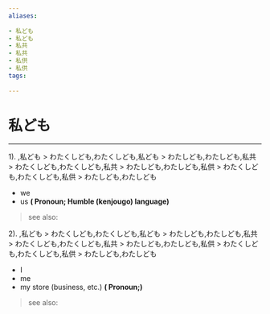 ```yaml
---
aliases:
    
- 私ども
- 私ども
- 私共
- 私共
- 私供
- 私供
tags:
    
---
```


# 私ども
---
1).
,私ども > わたくしども,わたくしども,私ども > わたしども,わたしども,私共 > わたくしども,わたくしども,私共 > わたしども,わたしども,私供 > わたくしども,わたくしども,私供 > わたしども,わたしども

- we
- us
**( Pronoun; Humble (kenjougo) language)**
> see also: 
            
2).
,私ども > わたくしども,わたくしども,私ども > わたしども,わたしども,私共 > わたくしども,わたくしども,私共 > わたしども,わたしども,私供 > わたくしども,わたくしども,私供 > わたしども,わたしども

- I
- me
- my store (business, etc.)
**( Pronoun;)**
> see also: 
            